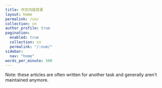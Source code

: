 ```yaml
---
title: 中文内容目录
layout: home
permalink: /cn/
collection: cn
author_profile: true
pagination:
  enabled: true
  collection: cn
  permalink: "/:num/"
sidebar:
  nav: "home"
words_per_minute: 500
---
```


Note: these articles are often written for another task and generally aren't maintained anymore.
